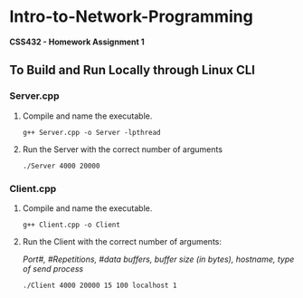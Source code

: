 # Intro-to-Network-Programming
**CSS432 - Homework Assignment 1**

## To Build and Run Locally through Linux CLI
### Server.cpp
1. Compile and name the executable.

    ```g++ Server.cpp -o Server -lpthread```
2. Run the Server with the correct number of arguments

    ```./Server 4000 20000```
### Client.cpp
1. Compile and name the executable.

    ```g++ Client.cpp -o Client```
2. Run the Client with the correct number of arguments:

   *Port#, #Repetitions, #data buffers, buffer size (in bytes), hostname, type of send process*

    ```./Client 4000 20000 15 100 localhost 1```
